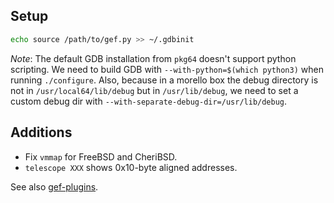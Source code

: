 ## Setup

```sh
echo source /path/to/gef.py >> ~/.gdbinit
```

*Note*: The default GDB installation from `pkg64` doesn't support python scripting. We need to build GDB with `--with-python=$(which python3)` when running `./configure`. Also, because in a morello box the debug directory is not in `/usr/local64/lib/debug` but in `/usr/lib/debug`, we need to set a custom debug dir with `--with-separate-debug-dir=/usr/lib/debug`.

## Additions

- Fix `vmmap` for FreeBSD and CheriBSD.
- `telescope XXX` shows 0x10-byte aligned addresses.

See also [gef-plugins](https://github.com/CTSRD-CHERI/gef-plugins).
